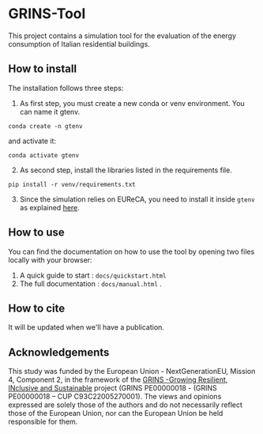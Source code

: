 # GRINS-Tool

This project contains a simulation tool for the evaluation of the energy consumption of Italian residential buildings.

## How to install

The installation follows three steps:

1. As first step, you must create a new conda or venv environment. You can name it gtenv.

`conda create -n gtenv`

and activate it:

`conda activate gtenv`

2. As second step, install the libraries listed in the requirements file.

`pip install -r venv/requirements.txt`


3. Since the simulation relies on EUReCA, you need to install it inside `gtenv` as explained [here](https://github.com/BETALAB-team/EUReCA/tree/main).


## How to use

You can find the documentation on how to use the tool by opening two files locally with your browser:
1. A quick guide to start : `docs/quickstart.html` 
2. The full documentation : `docs/manual.html` .

## How to cite

It will be updated when we'll have a publication.


## Acknowledgements

This study was funded by the European Union - NextGenerationEU, Mission 4, Component 2, in the framework of the [GRINS -Growing Resilient, INclusive and Sustainable](https://www.grins.it/) project (GRINS PE00000018 - (GRINS PE00000018 – CUP C93C22005270001). 
The views and opinions expressed are solely those of the authors and do not necessarily reflect those of the European Union, nor can the European Union be held responsible for them.